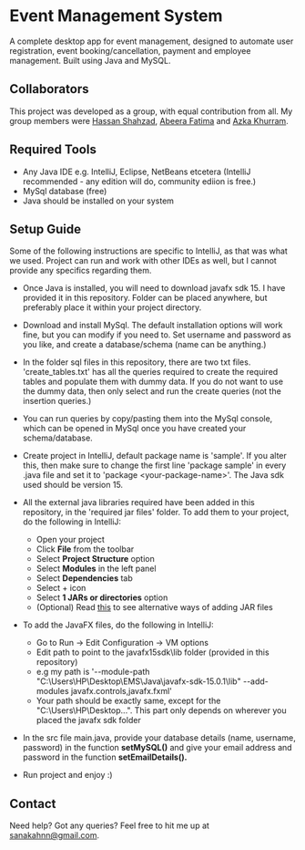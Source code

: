 # Event Management System
A complete desktop app for event management, designed to automate user registration, event booking/cancellation, payment and employee management. Built using Java and MySQL.

## Collaborators
This project was developed as a group, with equal contribution from all. My group members were [Hassan Shahzad](https://github.com/HxnDev), [Abeera Fatima](https://github.com/ninjacarrot) and [Azka Khurram](https://github.com/AzkaKhurram).

## Required Tools
- Any Java IDE e.g. IntelliJ, Eclipse, NetBeans etcetera (IntelliJ recommended - any edition will do, community ediion is free.)
- MySql database (free)
- Java should be installed on your system

## Setup Guide
Some of the following instructions are specific to IntelliJ, as that was what we used. Project can run and work with other IDEs as well, but I cannot provide any specifics regarding them.

- Once Java is installed, you will need to download javafx sdk 15. I have provided it in this repository. Folder can be placed anywhere, but preferably place it within your project directory.

- Download and install MySql. The default installation options will work fine, but you can modify if you need to. Set username and password as you like, and create a database/schema (name can be anything.)

- In the folder sql files in this repository, there are two txt files. 'create_tables.txt' has all the queries required to create the required tables and populate them with dummy data. If you do not want to use the dummy data, then only select and run the create queries (not the insertion queries.) 

- You can run queries by copy/pasting them into the MySql console, which can be opened in MySql once you have created your schema/database.

- Create project in IntelliJ, default package name is 'sample'. If you alter this, then make sure to change the first line 'package sample' in every .java file and set it to 'package \<your-package-name>'. The Java sdk used should be version 15.

- All the external java libraries required have been added in this repository, in the 'required jar files' folder. To add them to your project, do the following in IntelliJ:
  - Open your project
  - Click **File** from the toolbar
  - Select **Project Structure** option
  - Select **Modules** in the left panel
  - Select **Dependencies** tab
  - Select + icon
  - Select **1 JARs or directories** option
  - (Optional) Read [this](https://stackoverflow.com/questions/1051640/correct-way-to-add-external-jars-lib-jar-to-an-intellij-idea-project) to see alternative ways of adding JAR files

- To add the JavaFX files, do the following in IntelliJ:
  - Go to Run -> Edit Configuration -> VM options
  - Edit path to point to the javafx15sdk\lib folder (provided in this repository)
  - e.g my path is '--module-path "C:\Users\HP\Desktop\EMS\Java\javafx-sdk-15.0.1\lib" --add-modules javafx.controls,javafx.fxml'
  - Your path should be exactly same, except for the "C:\Users\HP\Desktop...". This part only depends on wherever you placed the javafx sdk folder

- In the src file main.java, provide your database details (name, username, password) in the function **setMySQL()** and give your email address and password in the function **setEmailDetails().**

- Run project and enjoy :)

## Contact
Need help? Got any queries? Feel free to hit me up at sanakahnn@gmail.com.
